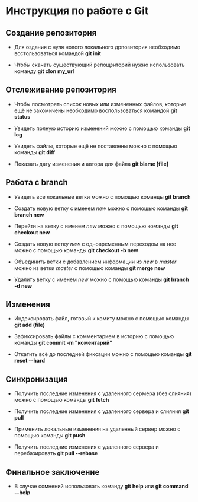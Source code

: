 # Инструкция по работе с Git

## Создание репозитория

+ Для оздания с нуля нового локального дрпозитория необходимо востользоваться командой **git init**  

+ Чтобы скачать существующий репощзиторий нужно использовать команду **git clon my_url**

## Отслеживание репозитория

+ Чтобы посмотреть список новых или измененных файлов, которые ещё не закомичены необходимо воспользоваться командой **git status**

+ Увидеть полную историю изменений можно с помощью команды **git log**

+ Увидеть файлы, которые ещё не поставлены можно с помощью команды **git diff**

+ Показать дату изменения и автора для файла **git blame [file]**

## Работа с branch

+ Увидеть все локальные ветки можно с помощью команды **git branch**

+ Создать новую ветку с именем *new* можно с помощью команды **git branch new**

+ Перейти на ветку с именем *new* можно с помощью команды **git checkout new**

+ Создать новую ветку *new* с одновременным переходом на нее можно с помощью команды **git checkout -b new**

+ Объединить ветки с добавлением информации из *new* в *master* можно из ветки *master* с помощью команды **git merge new**

+ Удалить ветку с именем *new* можно с помощью команды **git branch -d new**

## Изменения

+ Индексировать файл, готовый к комиту можно с помощью команды **git add (file)**

+ Зафиксировать файлы с комментарием в историю с помощью команды **git commit -m "коментарий"**

+ Откатить всё до последней фиксации можно с помощью команды **git reset --hard**


## Синхронизация

+ Получить последние изменения с удаленного сермера (без слияния) можно с помощью команды **git fetch**

+ Получить последние изменения с удаленного сервера и слияния **git pull**

+ Применить локальные изменения на удаленный сервер можно с помощью команды **git push**

+ Получить последние изменения с удаленного сервера и перебазировать **git pull --rebase**

## Финальное заключение

+ В случае сомнений использовать команду **git help** или **git command --help**

